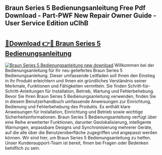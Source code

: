 ## Braun Series 5 Bedienungsanleitung Free Pdf Download - Part-PWF New Repair Owner Guide - User Service Edition uClhB

# <h2><a href="http://df3e9t.blite.top/?on=Braun+Series+5+Bedienungsanleitung">🔗Download 👉🔴 Braun Series 5 Bedienungsanleitung</a></h2>

[![Braun Series 5 Bedienungsanleitung new download](https://i.imgur.com/lujVjoI.png)](http://df3e9t.blite.top/?on=Braun+Series+5+Bedienungsanleitung)
Willkommen bei der Bedienungsanleitung für Ihr neu geliefertes Braun Series 5 Bedienungsanleitung. Dieser umfassende Leitfaden soll Ihnen den Einstieg in Ihr Produkt erleichtern und Ihnen ein gründliches Verständnis seiner Merkmale, Funktionen und Fähigkeiten vermitteln. Sie finden Schritt-für-Schritt-Anleitungen für Installation, Betrieb, Wartung und Fehlerbehebung. Bevor Sie Ihren Braun Series 5 Bedienungsanleitung verwenden, finden Sie in diesem Benutzerhandbuch umfassende Anweisungen zur Einrichtung, Bedienung und Fehlerbehebung des Produkts. Es enthält klare Anweisungen für Installation, Einrichtung und Betrieb sowie wichtige Sicherheitsinformationen. Braun Series 5 Bedienungsanleitung verfügt über eine Reihe erweiterter Funktionen, darunter Geolokalisierung, intelligente Warnungen, anpassbare Designs und Synchronisierung mehrerer Geräte, auf die alle über die Benutzeroberfläche zugegriffen und angepasst werden können. Wir sind hier, um Braun Series 5 Bedienungsanleitung zu helfen. Unser Kundensupport-Team ist bereit, Ihnen bei Fragen oder Bedenken behilflich zu sein.
